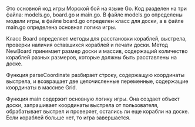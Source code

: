 Это основной код игры Морской бой на языке Go. Код разделен на три файла: models.go, board.go и main.go. В файле models.go определены модели игры, в файле board.go определен класс для доски, а в файле main.go определена основная логика игры.

Класс Board определяет методы для расстановки кораблей, выстрела, проверки наличия оставшихся кораблей и печати доски. Метод NewBoard принимает размер доски и массив, содержащий количество кораблей разных размеров, которые должны быть расставлены на доске.

Функция parseCoordinate разбирает строку, содержащую координаты выстрела, и возвращает две целочисленные переменные, содержащие координаты в массиве Grid.

Функция main содержит основную логику игры. Она создает объект доски, запрашивает координаты выстрела от пользователя, обрабатывает выстрел и проверяет, остались ли еще корабли на доске. Если кораблей больше нет, то игра завершается.